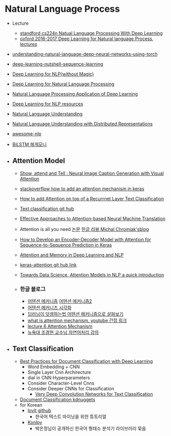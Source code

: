 # Natural Language Process

- Lecture

  - [standford cs224n Natual Language Processing With Deep Learning](http://web.stanford.edu/class/cs224n/)
  - [oxford 2016-2017 Deep Learning for Natural language Process](https://www.cs.ox.ac.uk/teaching/courses/2016-2017/dl/), [lectures](https://github.com/oxford-cs-deepnlp-2017/lectures)

- [understanding-natural-language-deep-neural-networks-using-torch](https://devblogs.nvidia.com/parallelforall/understanding-natural-language-deep-neural-networks-using-torch/)

- [deep-learning-nutshell-sequence-learning](https://devblogs.nvidia.com/parallelforall/deep-learning-nutshell-sequence-learning/)

- [Deep Learning for NLP(without Magic)](./nlp/socher-lxmls.pdf)

- [Deep Learning for Natural Language Processing](./nlp/2009_tutorial_nips.pdf)

- [Natural Language Processing Application of Deep Learning](./nlp/nlp.pdf)

- [Deep Learning for NLP resources](https://github.com/andrewt3000/DL4NLP/blob/master/README.md)

- [Natural Language Understanding](http://www.inf.ed.ac.uk/teaching/courses/nlu/lectures.html)

- [Natural Language Understanding with Distributed Representations](http://www.kyunghyuncho.me/home/courses/ds-ga-3001-fall-2015)

- [awesome-nlp](https://github.com/keonkim/awesome-nlp#user-content-python)

- [BiLSTM 헤게모니](https://ratsgo.github.io/natural%20language%20processing/2017/10/22/manning/)

- ## Attention Model

  - [Show, attend and Tell : Neural Image Caption Generation with Visual Attention](https://arxiv.org/pdf/1502.03044v3.pdf)

  - [stackoverflow how to add an attention mechanism in keras](https://stackoverflow.com/questions/42918446/how-to-add-an-attention-mechanism-in-keras)

  - [How to add Attention on top of a Recurrnet Layer Text Classification](https://github.com/keras-team/keras/issues/4962)

  - [Text classification git hub](https://github.com/brightmart/text_classification)

  - [Effective Approaches to Attention-based Neural Machine Translation](https://nlp.stanford.edu/pubs/emnlp15_attn.pdf)

  - Attention is all you need [논문](https://arxiv.org/abs/1706.03762)   [한글 리뷰 ](https://github.com/YBIGTA/DeepNLP-Study/wiki/Attention-Is-All-You-Need-%EB%85%BC%EB%AC%B8%EB%A6%AC%EB%B7%B0) [Michal Chromiak'sblog ](https://mchromiak.github.io/articles/2017/Sep/12/Transformer-Attention-is-all-you-need/#.WyZQ1nWFNth)

  - [How to Develop an Encoder-Decoder Model with Attention for Sequence-to-Sequence Prediction in Keras](https://machinelearningmastery.com/encoder-decoder-attention-sequence-to-sequence-prediction-keras/)

  - [Attention and Memory in Deep Learning and NLP](http://www.wildml.com/2016/01/attention-and-memory-in-deep-learning-and-nlp/)

  - [keras-attention git hub link](https://github.com/datalogue/keras-attention)

  - [Towards Data Science, Attention Models in NLP a quick introduction](https://towardsdatascience.com/attention-models-in-nlp-a-quick-introduction-2593c1fe35eb)

  - ### 한글 블로그 

    - [어텐션 메커니즘](https://ratsgo.github.io/from%20frequency%20to%20semantics/2017/10/06/attention/) [어텐션 메커니즘2](https://ratsgo.github.io/from%20frequency%20to%20semantics/2017/10/06/attention/)
    - [어텐션 메커니즈 시각화](http://docs.likejazz.com/attention/)
    - [딥러닝이 덧셈하는법 어텐션 메커니즘으로 살펴보기](http://freesearch.pe.kr/archives/4724)
    - [what is attention mechanism, youtube 간접 링크](http://hugrypiggykim.com/2018/02/09/%EB%85%BC%EB%AC%B8%EC%9D%BD%EA%B8%B0-effective-approaches-to-attention-based-neural-machine-translation/)
    - [lecture 6 Attention Mechanism](http://dalpo0814.tistory.com/45)
    - [뉴욕대 조경현 교수님 자연어처리 강의](https://www.edwith.org/deepnlp)

- ## Text Classification

  - [Best Practices for Document Classification with Deep Learning](https://machinelearningmastery.com/best-practices-document-classification-deep-learning/)
    - Word Embedding + CNN
    - Single Layer Cnn Archirecture
    - dial in CNN Hyperparameters
    - Consider Character-Level Cnns
    - Consider Deeper CNNs for Classification
      - [Very Deep Convolution Networks for Text Classification](https://arxiv.org/pdf/1606.01781.pdf)
  - [Document Classification kdnuggets](https://www.kdnuggets.com/2015/01/text-analysis-101-document-classification.html)
  - for Korean
    - [lovit github](https://github.com/lovit/textmining-tutorial)
      - 한국어 텍스트 마이닝을 위한 튜토리얼
    - [Konlpy](https://konlpy-ko.readthedocs.io/)
      - 박은정님이 공개하신 한국어 형태소 분석기 라이브러리 묶음


